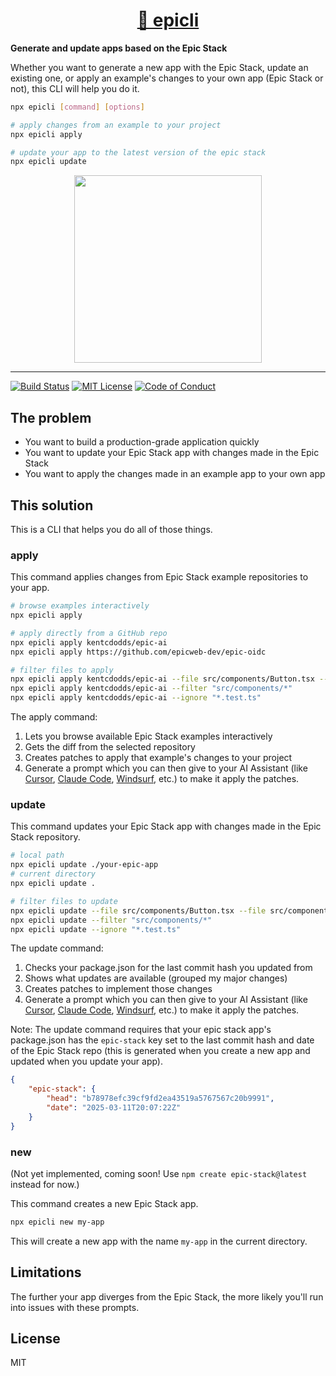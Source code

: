 <div>
  <h1 align="center"><a href="https://npm.im/epicli">🍉 epicli</a></h1>
  <strong>
    Generate and update apps based on the Epic Stack
  </strong>
  <p>
    Whether you want to generate a new app with the Epic Stack, update an existing one, or apply an example's changes to your own app (Epic Stack or not), this CLI will help you do it.
  </p>
</div>

```sh
npx epicli [command] [options]

# apply changes from an example to your project
npx epicli apply

# update your app to the latest version of the epic stack
npx epicli update
```

<div align="center">
  <a
    alt="Epic Web logo"
    href="https://www.epicweb.dev"
  >
    <img
      width="300px"
      src="https://github-production-user-asset-6210df.s3.amazonaws.com/1500684/257881576-fd66040b-679f-4f25-b0d0-ab886a14909a.png"
    />
  </a>
</div>

<hr />

<!-- prettier-ignore-start -->
[![Build Status][build-badge]][build]
[![MIT License][license-badge]][license]
[![Code of Conduct][coc-badge]][coc]
<!-- prettier-ignore-end -->

## The problem

- You want to build a production-grade application quickly
- You want to update your Epic Stack app with changes made in the Epic Stack
- You want to apply the changes made in an example app to your own app

## This solution

This is a CLI that helps you do all of those things.

### apply

This command applies changes from Epic Stack example repositories to your app.

```sh
# browse examples interactively
npx epicli apply

# apply directly from a GitHub repo
npx epicli apply kentcdodds/epic-ai
npx epicli apply https://github.com/epicweb-dev/epic-oidc

# filter files to apply
npx epicli apply kentcdodds/epic-ai --file src/components/Button.tsx --file src/components/Input.tsx
npx epicli apply kentcdodds/epic-ai --filter "src/components/*"
npx epicli apply kentcdodds/epic-ai --ignore "*.test.ts"
```

The apply command:

1. Lets you browse available Epic Stack examples interactively
2. Gets the diff from the selected repository
3. Creates patches to apply that example's changes to your project
4. Generate a prompt which you can then give to your AI Assistant (like
   [Cursor](https://cursor.sh),
   [Claude Code](https://docs.anthropic.com/en/docs/agents-and-tools/claude-code/overview),
   [Windsurf](https://codeium.com/windsurf), etc.) to make it apply the patches.

### update

This command updates your Epic Stack app with changes made in the Epic Stack
repository.

```sh
# local path
npx epicli update ./your-epic-app
# current directory
npx epicli update .

# filter files to update
npx epicli update --file src/components/Button.tsx --file src/components/Input.tsx
npx epicli update --filter "src/components/*"
npx epicli update --ignore "*.test.ts"
```

The update command:

1. Checks your package.json for the last commit hash you updated from
2. Shows what updates are available (grouped my major changes)
3. Creates patches to implement those changes
4. Generate a prompt which you can then give to your AI Assistant (like
   [Cursor](https://cursor.sh),
   [Claude Code](https://docs.anthropic.com/en/docs/agents-and-tools/claude-code/overview),
   [Windsurf](https://codeium.com/windsurf), etc.) to make it apply the patches.

Note: The update command requires that your epic stack app's package.json has
the `epic-stack` key set to the last commit hash and date of the Epic Stack repo
(this is generated when you create a new app and updated when you update your
app).

```json
{
	"epic-stack": {
		"head": "b78978efc39cf9fd2ea43519a5767567c20b9991",
		"date": "2025-03-11T20:07:22Z"
	}
}
```

### new

(Not yet implemented, coming soon! Use `npm create epic-stack@latest` instead
for now.)

This command creates a new Epic Stack app.

```sh
npx epicli new my-app
```

This will create a new app with the name `my-app` in the current directory.

## Limitations

The further your app diverges from the Epic Stack, the more likely you'll run
into issues with these prompts.

## License

MIT

<!-- prettier-ignore-start -->
[build-badge]: https://img.shields.io/github/actions/workflow/status/epicweb-dev/epicli/release.yml?branch=main&logo=github&style=flat-square
[build]: https://github.com/epicweb-dev/epicli/actions?query=workflow%3Arelease
[license-badge]: https://img.shields.io/badge/license-MIT%20License-blue.svg?style=flat-square
[license]: https://github.com/epicweb-dev/epicli/blob/main/LICENSE
[coc-badge]: https://img.shields.io/badge/code%20of-conduct-ff69b4.svg?style=flat-square
[coc]: https://kentcdodds.com/conduct
<!-- prettier-ignore-end -->
